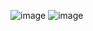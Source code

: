 ![image](https://user-images.githubusercontent.com/90675186/221958111-3ab5ce4e-bcc0-4de0-b65b-2f94d5462c98.png)
![image](https://user-images.githubusercontent.com/90675186/221958430-dfb95e8b-1a2d-43ec-82d8-cac390ff9de4.png)

